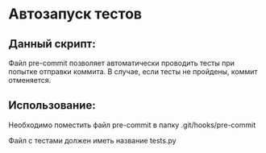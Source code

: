 ﻿# Автозапуск тестов

## Данный скрипт:

Файл pre-commit позволяет автоматически проводить тесты при попытке отправки коммита. В случае, если тесты не пройдены, коммит отменяется.

## Использование:

Необходимо поместить файл pre-commit в папку .git/hooks/pre-commit

Файл с тестами должен иметь название tests.py